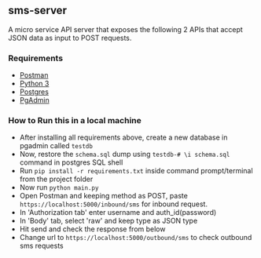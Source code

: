 ## sms-server
A micro service API server that exposes the following 2 APIs that accept JSON data as
input to POST requests.

### Requirements

* [Postman](https://www.getpostman.com/downloads/)
* [Python 3](https://www.python.org/downloads/)
* [Postgres](https://www.postgresql.org)
* [PgAdmin](https://www.pgadmin.org/download/)

### How to Run this in a local machine

* After installing all requirements above, create a new database in pgadmin called `testdb`
* Now, restore the `schema.sql` dump using `testdb-# \i schema.sql` command in postgres SQL shell
* Run `pip install -r requirements.txt` inside command prompt/terminal from the project folder
* Now run `python main.py`
* Open Postman and keeping method as POST, paste `https://localhost:5000/inbound/sms` for inbound request.
* In 'Authorization tab' enter username and auth_id(password)
* In 'Body' tab, select 'raw' and keep type as JSON type
* Hit send and check the response from below
* Change url to `https://localhost:5000/outbound/sms` to check outbound sms requests

